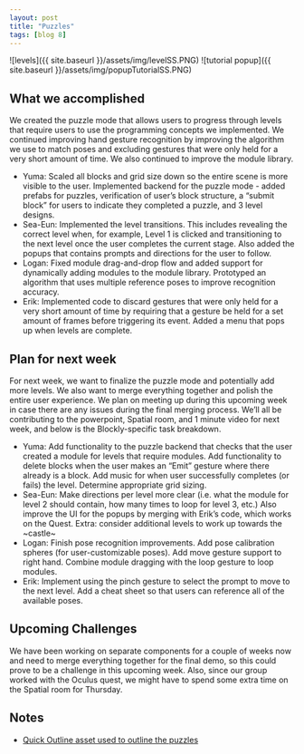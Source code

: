 ```yaml
---
layout: post
title: "Puzzles"
tags: [blog 8]
---
```


![levels]({{ site.baseurl }}/assets/img/levelSS.PNG)
![tutorial popup]({{ site.baseurl }}/assets/img/popupTutorialSS.PNG)

## What we accomplished
We created the puzzle mode that allows users to progress through levels that require users to use the programming concepts we implemented. We continued improving hand gesture recognition by improving the algorithm we use to match poses and excluding gestures that were only held for a very short amount of time. We also continued to improve the module library.
 
* Yuma: Scaled all blocks and grid size down so the entire scene is more visible to the user. Implemented backend for the puzzle mode - added prefabs for puzzles, verification of user’s block structure, a “submit block” for users to indicate they completed a puzzle, and 3 level designs. 
* Sea-Eun: Implemented the level transitions. This includes revealing the correct level when, for example, Level 1 is clicked and transitioning to the next level once the user completes the current stage. Also added the popups that contains prompts and directions for the user to follow.
* Logan: Fixed module drag-and-drop flow and added support for dynamically adding modules to the module library. Prototyped an algorithm that uses multiple reference poses to improve recognition accuracy. 
* Erik: Implemented code to discard gestures that were only held for a very short amount of time by requiring that a gesture be held for a set amount of frames before triggering its event. Added a menu that pops up when levels are complete.
 
 
## Plan for next week
For next week, we want to finalize the puzzle mode and potentially add more levels. We also want to merge everything together and polish the entire user experience. We plan on meeting up during this upcoming week in case there are any issues during the final merging process. We’ll all be contributing to the powerpoint, Spatial room, and 1 minute video for next week, and below is the Blockly-specific task breakdown.
 
* Yuma: Add functionality to the puzzle backend that checks that the user created a module for levels that require modules. Add functionality to delete blocks when the user makes an “Emit” gesture where there already is a block. Add music for when user successfully completes (or fails) the level. Determine appropriate grid sizing.
* Sea-Eun: Make directions per level more clear (i.e. what the module for level 2 should contain, how many times to loop for level 3, etc.) Also improve the UI for the popups by merging with Erik’s code, which works on the Quest. Extra: consider additional levels to work up towards the ~castle~
* Logan: Finish pose recognition improvements. Add pose calibration spheres (for user-customizable poses). Add move gesture support to right hand. Combine module dragging with the loop gesture to loop modules.
* Erik: Implement using the pinch gesture to select the prompt to move to the next level. Add a cheat sheet so that users can reference all of the available poses.
 
 
## Upcoming Challenges
We have been working on separate components for a couple of weeks now and need to merge everything together for the final demo, so this could prove to be a challenge in this upcoming week. Also, since our group worked with the Oculus quest, we might have to spend some extra time on the Spatial room for Thursday.
 
## Notes
* [Quick Outline asset used to outline the puzzles](https://assetstore.unity.com/packages/tools/particles-effects/quick-outline-115488)
